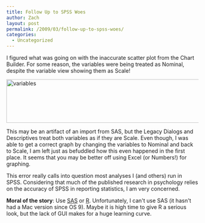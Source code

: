 ```yaml
---
title: Follow Up to SPSS Woes
author: Zach
layout: post
permalink: /2009/03/follow-up-to-spss-woes/
categories:
  - Uncategorized
---
```

I figured what was going on with the inaccurate scatter plot from the Chart Builder. For some reason, the variables were being treated as Nominal, despite the variable view showing them as Scale!

<img class="alignnone size-full wp-image-147" title="variables" src="http://zachsteiner.com/wp-content/uploads/2009/03/variables2.png" alt="variables" width="600" height="114" />

This may be an artifact of an import from SAS, but the Legacy Dialogs and Descriptives treat both variables as if they are Scale. Even though, I was able to get a correct graph by changing the variables to Nominal and back to Scale, I am left just as befuddled how this even happened in the first place. It seems that you may be better off using Excel (or Numbers!) for graphing.

This error really calls into question most analyses I (and others) run in SPSS. Considering that much of the published research in psychology relies on the accuracy of SPSS in reporting statistics, I am very concerned.

**Moral of the story**: Use [SAS][1] or [R][2]. Unfortunately, I can't use SAS (it hasn't had a Mac version since OS 9). Maybe it is high time to give R a serious look, but the lack of GUI makes for a huge learning curve.

 [1]: http://www.sas.com/
 [2]: http://www.r-project.org/